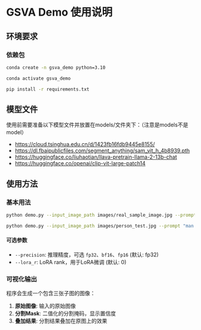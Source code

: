 # GSVA Demo 使用说明

## 环境要求

### 依赖包
```bash
conda create -n gsva_demo python=3.10
```

```bash
conda activate gsva_demo
```

```bash
pip install -r requirements.txt
```

## 模型文件

使用前需要准备以下模型文件并放置在models/文件夹下：（注意是models不是model）
- https://cloud.tsinghua.edu.cn/d/1423fb16fdb9445e8155/
- https://dl.fbaipublicfiles.com/segment_anything/sam_vit_h_4b8939.pth
- https://huggingface.co/liuhaotian/llava-pretrain-llama-2-13b-chat
- https://huggingface.co/openai/clip-vit-large-patch14


## 使用方法

### 基本用法

```bash
python demo.py --input_image_path images/real_sample_image.jpg --prompt "white cloud" --output_image_path results/cloud.png --force_cpu
```
```bash
python demo.py --input_image_path images/person_test.jpg --prompt "man in the image" --output_image_path results/man_fixed.png --force_cpu
```

#### 可选参数
- `--precision`: 推理精度，可选 `fp32`、`bf16`、`fp16` (默认: fp32)
- `--lora_r`: LoRA rank，用于LoRA微调 (默认: 0)

### 可视化输出
程序会生成一个包含三张子图的图像：
1. **原始图像**: 输入的原始图像
2. **分割Mask**: 二值化的分割掩码，显示置信度
3. **叠加结果**: 分割结果叠加在原图上的效果
